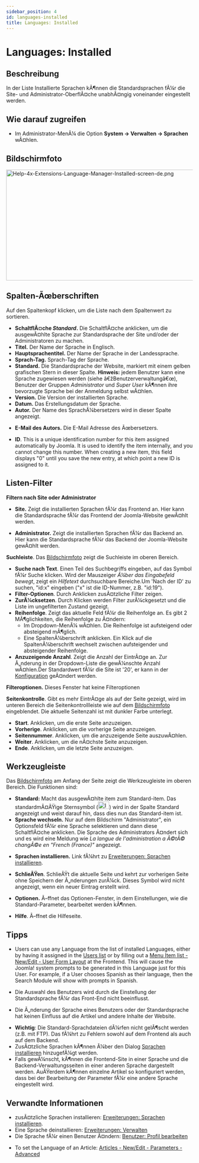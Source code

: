 ```yaml
---
sidebar_position: 4
id: languages-installed
title: Languages: Installed
---
```

# Languages: Installed
## Beschreibung

In der Liste Installierte Sprachen kÃ¶nnen die Standardsprachen fÃ¼r die
Site- und Administrator-OberflÃ¤che unabhÃ¤ngig voneinander eingestellt
werden.

## Wie darauf zugreifen

- Im Administrator-MenÃ¼ die Option
  **System **→** Verwalten **→** Sprachen** wÃ¤hlen.

## Bildschirmfoto

<img
src="https://docs.joomla.org/images/thumb/a/ad/Help-4x-Extensions-Language-Manager-Installed-screen-de.png/800px-Help-4x-Extensions-Language-Manager-Installed-screen-de.png"
decoding="async"
srcset="https://docs.joomla.org/images/a/ad/Help-4x-Extensions-Language-Manager-Installed-screen-de.png 1.5x"
data-file-width="1000" data-file-height="374" width="800" height="299"
alt="Help-4x-Extensions-Language-Manager-Installed-screen-de.png" />

## Spalten-Ãœberschriften

Auf den Spaltenkopf klicken, um die Liste nach dem Spaltenwert zu
sortieren.

- **SchaltflÃ¤che *Standard*.** Die SchaltflÃ¤che anklicken, um die
  ausgewÃ¤hlte Sprache zur Standardsprache der Site und/oder der
  Administratoren zu machen.
- **Titel.** Der Name der Sprache in Englisch.
- **Hauptsprachentitel.** Der Name der Sprache in der Landessprache.
- **Sprach-Tag.** Sprach-Tag der Sprache.
- **Standard.** Die Standardsprache der Website, markiert mit einem
  gelben grafischen Stern in dieser Spalte. **Hinweis:** jedem Benutzer
  kann eine Sprache zugewiesen werden (siehe â€žBenutzerverwaltungâ€œ),
  Benutzer der Gruppen *Administrator* und *Super User* kÃ¶nnen ihre
  bevorzugte Sprache bei der Anmeldung selbst wÃ¤hlen.
- **Version.** Die Version der installierten Sprache.
- **Datum.** Das Erstellungsdatum der Sprache.
- **Autor.** Der Name des SprachÃ¼bersetzers wird in dieser Spalte
  angezeigt.

<!-- -->

- **E-Mail des Autors.** Die E-Mail Adresse des Ãœbersetzers.

<!-- -->

- **ID**. This is a unique identification number for this item assigned
  automatically by Joomla. It is used to identify the item internally,
  and you cannot change this number. When creating a new item, this
  field displays "0" until you save the new entry, at which point a new
  ID is assigned to it.

## Listen-Filter

**Filtern nach Site oder Administrator**

- **Site.** Zeigt die installierten Sprachen fÃ¼r das Frontend an. Hier
  kann die Standardsprache fÃ¼r das Frontend der Joomla-Website gewÃ¤hlt
  werden.

<!-- -->

- **Administrator.** Zeigt die installierten Sprachen fÃ¼r das Backend
  an. Hier kann die Standardsprache fÃ¼r das Backend der Joomla-Website
  gewÃ¤hlt werden.

**Suchleiste**. Das [Bildschirmfoto](#screenshot) zeigt die Suchleiste
im oberen Bereich.

- **Suche nach Text**. Einen Teil des Suchbegriffs eingeben, auf das
  Symbol fÃ¼r Suche klicken. Wird der Mauszeiger *Ã¼ber das Eingabefeld
  bewegt*, zeigt ein *Hilfetext* durchsuchbare Bereiche.Um 'Nach der ID'
  zu suchen, "id:x" eingeben ("x" ist die ID-Nummer, z.B. "id:19").
- **Filter-Optionen**. Durch Anklicken zusÃ¤tzliche Filter zeigen.
- **ZurÃ¼cksetzen**. Durch Klicken werden Filter zurÃ¼ckgesetzt und die
  Liste im ungefilterten Zustand gezeigt.
- **Reihenfolge**. Zeigt das aktuelle Feld fÃ¼r die Reihenfolge an. Es
  gibt 2 MÃ¶glichkeiten, die Reihenfolge zu Ã¤ndern:
  - Im Dropdown-MenÃ¼ wÃ¤hlen. Die Reihenfolge ist aufsteigend oder
    absteigend mÃ¶glich.
  - Eine SpaltenÃ¼berschrift anklicken. Ein Klick auf die
    SpaltenÃ¼berschrift wechselt zwischen aufsteigender und absteigender
    Reihenfolge.
- **Anzuzeigende Anzahl**. Zeigt die Anzahl der EintrÃ¤ge an. Zur
  Ã„nderung in der Dropdown-Liste die gewÃ¼nschte Anzahl wÃ¤hlen.Der
  Standardwert fÃ¼r die Site ist '20', er kann in der
  [Konfiguration](https://docs.joomla.org/Help4.x:Site_Global_Configuration/de#defaultlistlimit "Help4.x:Site Global Configuration/de")
  geÃ¤ndert werden.

**Filteroptionen.** Dieses Fenster hat keine Filteroptionen

**Seitenkontrolle**. Gibt es mehr EintrÃ¤ge als auf der Seite gezeigt,
wird im unteren Bereich die Seitenkontrollleiste wie auf dem
[Bildschirmfoto](#screenshot) eingeblendet. Die aktuelle Seitenzahl ist
mit dunkler Farbe unterlegt.

- **Start**. Anklicken, um die erste Seite anzuzeigen.
- **Vorherige**. Anklicken, um die vorherige Seite anzuzeigen.
- **Seitennummer**. Anklicken, um die anzuzeigende Seite auszuwÃ¤hlen.
- **Weiter**. Anklicken, um die nÃ¤chste Seite anzuzeigen.
- **Ende**. Anklicken, um die letzte Seite anzuzeigen.

## Werkzeugleiste

Das [Bildschirmfoto](#Bildschirmfoto) am Anfang der Seite zeigt die
Werkzeugleiste im oberen Bereich. Die Funktionen sind:

- **Standard:** Macht das ausgewÃ¤hlte item zum Standard-item. Das
  standardmÃ¤ÃŸige Sternsymbol
  (<img src="https://docs.joomla.org/images/7/7e/Icon-16-default.png"
  decoding="async" data-file-width="30" data-file-height="20" width="30"
  height="20" alt="Icon-16-default.png" />) wird in der Spalte Standard
  angezeigt und weist darauf hin, dass dies nun das Standard-item ist.
- **Sprache wechseln.** Nur auf dem Bildschirm "Administrator", ein
  Optionsfeld fÃ¼r eine Sprache selektieren und dann diese SchaltflÃ¤che
  anklicken. Die Sprache des Administrators Ã¤ndert sich und es wird
  eine Meldung wie *La langue de l'administration a Ã©tÃ© changÃ©e en
  "French (France)"* angezeigt.

<!-- -->

- **Sprachen installieren.** Link fÃ¼hrt zu [Erweiterungen: Sprachen
  installieren](https://docs.joomla.org/Help4.x:Extensions_Extension_Manager_Languages/de "Help4.x:Extensions Extension Manager Languages/de").

<!-- -->

- **SchlieÃŸen**. SchlieÃŸt die aktuelle Seite und kehrt zur vorherigen
  Seite ohne Speichern der Ã„nderungen zurÃ¼ck. Dieses Symbol wird nicht
  angezeigt, wenn ein neuer Eintrag erstellt wird.

<!-- -->

- **Optionen.** Ã–ffnet das Optionen-Fenster, in dem Einstellungen, wie
  die Standard-Parameter, bearbeitet werden kÃ¶nnen.

<!-- -->

- **Hilfe**. Ã–ffnet die Hilfeseite.

## Tipps

- Users can use any Language from the list of installed Languages,
  either by having it assigned in the [Users
  list](https://docs.joomla.org/Help4.x:Users/en "Help4.x:Users/en") or
  by filling out a [Menu Item list - New/Edit - User Form
  Layout](https://docs.joomla.org/Help4.x:Menu_Item:_New_Item/en#User_Form_Layout "Help4.x:Menu Item: New Item/en")
  at the Frontend. This will cause the Joomla! system prompts to be
  generated in this Language just for this User. For example, if a User
  chooses Spanish as their language, then the Search Module will show
  with prompts in Spanish.

<!-- -->

- Die Auswahl des Benutzers wird durch die Einstellung der
  Standardsprache fÃ¼r das Front-End nicht beeinflusst.

<!-- -->

- Die Ã„nderung der Sprache eines Benutzers oder der Standardsprache hat
  keinen Einfluss auf die Artikel und andere Inhalte der Website.

<!-- -->

- **Wichtig**: Die Standard-Sprachdateien dÃ¼rfen nicht gelÃ¶scht werden
  (z.B. mit FTP). Das fÃ¼hrt zu Fehlern sowohl auf dem Frontend als auch
  auf dem Backend.
- ZusÃ¤tzliche Sprachen kÃ¶nnen Ã¼ber den Dialog [Sprachen
  installieren](https://docs.joomla.org/Help4.x:Extensions_Extension_Manager_Languages/de "Help4.x:Extensions Extension Manager Languages/de")
  hinzugefÃ¼gt werden.
- Falls gewÃ¼nscht, kÃ¶nnen die Frontend-Site in einer Sprache und die
  Backend-Verwaltungsseiten in einer anderen Sprache dargestellt werden.
  AuÃŸerdem kÃ¶nnen einzelne Artikel so konfiguriert werden, dass bei
  der Bearbeitung der Parameter fÃ¼r eine andere Sprache eingestellt
  wird.

## Verwandte Informationen

- zusÃ¤tzliche Sprachen installieren: [Erweiterungen: Sprachen
  installieren](https://docs.joomla.org/Help4.x:Extensions_Extension_Manager_Languages/de "Help4.x:Extensions Extension Manager Languages/de").
- Eine Sprache deinstallieren: [Erweiterungen:
  Verwalten](https://docs.joomla.org/Help4.x:Extensions:_Manage/de "Help4.x:Extensions: Manage/de")
- Die Sprache fÃ¼r einen Benutzer Ã¤ndern: [Benutzer: Profil
  bearbeiten](https://docs.joomla.org/Help4.x:Users:_Edit_Profile/de "Help4.x:Users: Edit Profile/de")

<!-- -->

- To set the Language of an Article: [Articles - New/Edit - Parameters -
  Advanced](https://docs.joomla.org/Help4.x:Articles:_Edit/en#Parameters_-_Advanced "Help4.x:Articles: Edit/en")
